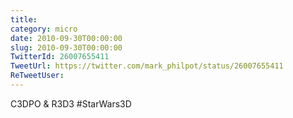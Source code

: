 ```yaml
---
title: 
category: micro
date: 2010-09-30T00:00:00
slug: 2010-09-30T00:00:00
TwitterId: 26007655411
TweetUrl: https://twitter.com/mark_philpot/status/26007655411
ReTweetUser: 
---
```


C3DPO & R3D3 #StarWars3D